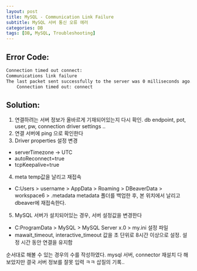 ```yaml
---
layout: post
title: MySQL - Communication Link Failure
subtitle: MySQL 서버 통신 오류 에러
categories: DB
tags: [DB, MySQL, Troubleshooting]
---
```


## Error Code:
```bash
Connection timed out connect:
Communications link failure
The last packet sent successfully to the server was 0 milliseconds ago. The driver has not received any packets from the server.
	Connection timed out: connect
```

## Solution:
1. 연결하려는 서버 정보가 올바르게 기재되어있는지 다시 확인. db endpoint, pot, user, pw, connection driver settings ..
2. 연결 서버에 ping 으로 확인한다
3. Driver properties 설정 변경
- serverTimezone -> UTC 
- autoReconnect=true
- tcpKeepalive=true
4. meta temp값을 날리고 재접속
- C:Users > username > AppData > Roaming > DBeaverData > workspace6 > .metadata metadata 폴더를 백업한 후, 본 위치에서 날리고 dbeaver에 재접속한다.
5. MySQL 서버가 설치되어있는 경우, 서버 설정값을 변경한다
- C:ProgramData > MySQL > MySQL Server x.0 > my.ini 설정 파일 
- mawait_timeout, interactive_timeout 값을 초 단위로 8시간 이상으로 설정. 설정 시간 동안 연결을 유지함

순서대로 해볼 수 있는 경우의 수를 작성하였다. mysql 서버, connector 재설치 다 해보았지만 결국 서버 정보를 잘못 입력 ㅋㅋ 삽질의 기록..